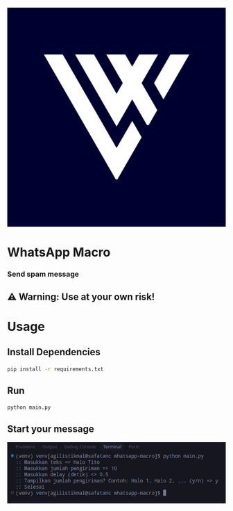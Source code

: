 ![](.github/images/verdex_bg.png)

# WhatsApp Macro
### Send spam message

## ⚠ Warning: Use at your own risk!

# Usage

## Install Dependencies
```zsh
pip install -r requirements.txt
```

## Run
```zsh
python main.py
```

## Start your message
![](.github/images/running.png)